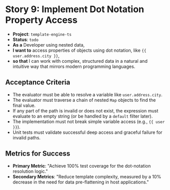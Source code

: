 # Story 9: Implement Dot Notation Property Access

- **Project**: `template-engine-ts`
- **Status**: `todo`
- **As a** Developer using nested data,
- **I want to** access properties of objects using dot notation, like `{{ user.address.city }}`,
- **so that** I can work with complex, structured data in a natural and intuitive way that mirrors modern programming languages.

## Acceptance Criteria

- The evaluator must be able to resolve a variable like `user.address.city`.
- The evaluator must traverse a chain of nested `Map` objects to find the final value.
- If any part of the path is invalid or does not exist, the expression must evaluate to an empty string (or be handled by a `default` filter later).
- The implementation must not break simple variable access (e.g., `{{ user }}`).
- Unit tests must validate successful deep access and graceful failure for invalid paths.

## Metrics for Success

- **Primary Metric**: "Achieve 100% test coverage for the dot-notation resolution logic."
- **Secondary Metrics**: "Reduce template complexity, measured by a 10% decrease in the need for data pre-flattening in host applications."
